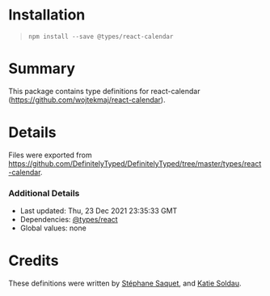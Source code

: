 # Installation
> `npm install --save @types/react-calendar`

# Summary
This package contains type definitions for react-calendar (https://github.com/wojtekmaj/react-calendar).

# Details
Files were exported from https://github.com/DefinitelyTyped/DefinitelyTyped/tree/master/types/react-calendar.

### Additional Details
 * Last updated: Thu, 23 Dec 2021 23:35:33 GMT
 * Dependencies: [@types/react](https://npmjs.com/package/@types/react)
 * Global values: none

# Credits
These definitions were written by [Stéphane Saquet](https://github.com/Guymestef), and [Katie Soldau](https://github.com/ksoldau).
